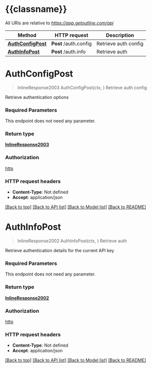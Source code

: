 # {{classname}}

All URIs are relative to *https://app.getoutline.com/api*

Method | HTTP request | Description
------------- | ------------- | -------------
[**AuthConfigPost**](AuthApi.md#AuthConfigPost) | **Post** /auth.config | Retrieve auth config
[**AuthInfoPost**](AuthApi.md#AuthInfoPost) | **Post** /auth.info | Retrieve auth

# **AuthConfigPost**
> InlineResponse2003 AuthConfigPost(ctx, )
Retrieve auth config

Retrieve authentication options

### Required Parameters
This endpoint does not need any parameter.

### Return type

[**InlineResponse2003**](inline_response_200_3.md)

### Authorization

[http](../README.md#http)

### HTTP request headers

 - **Content-Type**: Not defined
 - **Accept**: application/json

[[Back to top]](#) [[Back to API list]](../README.md#documentation-for-api-endpoints) [[Back to Model list]](../README.md#documentation-for-models) [[Back to README]](../README.md)

# **AuthInfoPost**
> InlineResponse2002 AuthInfoPost(ctx, )
Retrieve auth

Retrieve authentication details for the current API key

### Required Parameters
This endpoint does not need any parameter.

### Return type

[**InlineResponse2002**](inline_response_200_2.md)

### Authorization

[http](../README.md#http)

### HTTP request headers

 - **Content-Type**: Not defined
 - **Accept**: application/json

[[Back to top]](#) [[Back to API list]](../README.md#documentation-for-api-endpoints) [[Back to Model list]](../README.md#documentation-for-models) [[Back to README]](../README.md)

